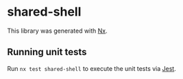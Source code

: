 # shared-shell

This library was generated with [Nx](https://nx.dev).

## Running unit tests

Run `nx test shared-shell` to execute the unit tests via [Jest](https://jestjs.io).
